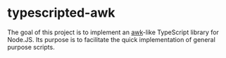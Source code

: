 # typescripted-awk

The goal of this project is to implement an [awk](https://en.wikipedia.org/wiki/AWK)-like TypeScript library for Node.JS.
Its purpose is to facilitate the quick implementation of general purpose scripts.
